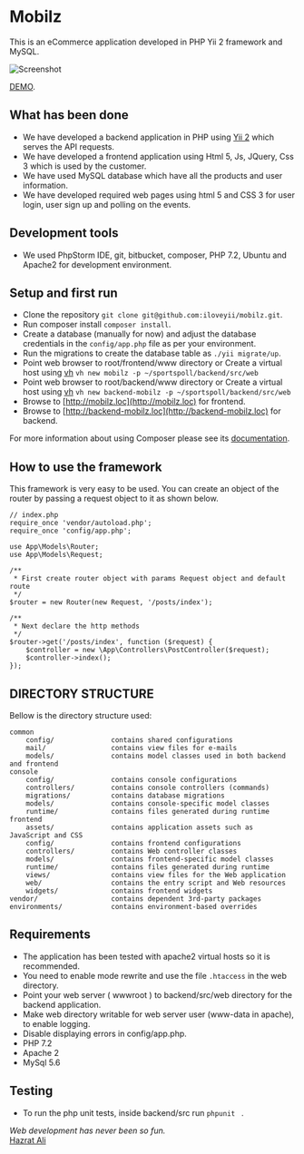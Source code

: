 Mobilz
=======
This is an eCommerce application developed in PHP Yii 2 framework and MySQL.

![Screenshot](http://mobilz.softhem.se/images/screenshot.png)

[DEMO](http://mobilz.softhem.se/).

## What has been done
   * We have developed a backend application in PHP using [Yii 2](https://www.yiiframework.com/) which serves the API requests. 
   * We have developed a frontend application using Html 5, Js, JQuery, Css 3 which is used by the customer.  
   * We have used MySQL database which have all the products and user information. 
   * We have developed required web pages using html 5 and CSS 3 for user login, user sign up and polling on the events.
   
## Development tools
   * We used PhpStorm IDE, git, bitbucket, composer, PHP 7.2, Ubuntu and Apache2 for development environment.
     
## Setup and first run

  * Clone the repository `git clone git@github.com:iloveyii/mobilz.git`.
  * Run composer install `composer install`.
  * Create a database (manually for now) and adjust the database credentials in the `config/app.php` file as per your environment.
  * Run the migrations to create the database table as `./yii migrate/up`.
  * Point web browser to root/frontend/www directory or Create a virtual host using [vh](https://github.com/iloveyii/vh) `vh new mobilz -p ~/sportspoll/backend/src/web`
  * Point web browser to root/backend/www directory or Create a virtual host using [vh](https://github.com/iloveyii/vh) `vh new backend-mobilz -p ~/sportspoll/backend/src/web`
  * Browse to [http://mobilz.loc](http://mobilz.loc) for frontend.
  * Browse to [http://backend-mobilz.loc](http://backend-mobilz.loc) for backend.
  
For more information about using Composer please see its [documentation](http://getcomposer.org/doc/).

## How to use the framework

This framework is very easy to be used. You can create an object of the router by passing a request object to it as shown below.

```
// index.php
require_once 'vendor/autoload.php';
require_once 'config/app.php';

use App\Models\Router;
use App\Models\Request;

/**
 * First create router object with params Request object and default route
 */
$router = new Router(new Request, '/posts/index');

/**
 * Next declare the http methods
 */
$router->get('/posts/index', function ($request) {
    $controller = new \App\Controllers\PostController($request);
    $controller->index();
});
```


DIRECTORY STRUCTURE
-------------------
Bellow is the directory structure used:

```
common
    config/              contains shared configurations
    mail/                contains view files for e-mails
    models/              contains model classes used in both backend and frontend
console
    config/              contains console configurations
    controllers/         contains console controllers (commands)
    migrations/          contains database migrations
    models/              contains console-specific model classes
    runtime/             contains files generated during runtime
frontend
    assets/              contains application assets such as JavaScript and CSS
    config/              contains frontend configurations
    controllers/         contains Web controller classes
    models/              contains frontend-specific model classes
    runtime/             contains files generated during runtime
    views/               contains view files for the Web application
    web/                 contains the entry script and Web resources
    widgets/             contains frontend widgets
vendor/                  contains dependent 3rd-party packages
environments/            contains environment-based overrides
```

## Requirements
   * The application has been tested with apache2 virtual hosts so it is recommended.
   * You need to enable mode rewrite and use the file `.htaccess` in the web directory.
   * Point your web server ( wwwroot ) to backend/src/web directory for the backend application.
   * Make web directory writable for web server user (www-data in apache), to enable logging.
   * Disable displaying errors in config/app.php.
   * PHP 7.2
   * Apache 2
   * MySql 5.6
   
## Testing
  * To run the php unit tests, inside backend/src run `phpunit ` .
  
<i> Web development has never been so fun.</i>  
[Hazrat Ali](http://blog.softhem.se/) 
